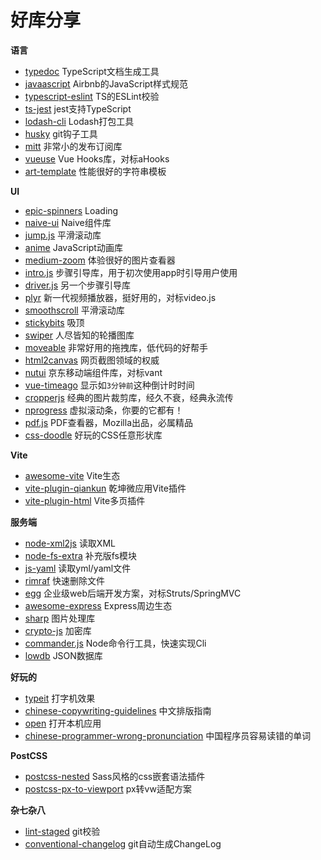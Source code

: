 # 好库分享

**语言**

- [typedoc](https://github.com/TypeStrong/typedoc) TypeScript文档生成工具
- [javaascript](https://github.com/airbnb/javascript) Airbnb的JavaScript样式规范
- [typescript-eslint](https://github.com/typescript-eslint/typescript-eslint) TS的ESLint校验
- [ts-jest](https://github.com/kulshekhar/ts-jest) jest支持TypeScript
- [lodash-cli](https://github.com/lodash-archive/lodash-cli) Lodash打包工具
- [husky](https://github.com/typicode/husky) git钩子工具
- [mitt](https://github.com/developit/mitt) 非常小的发布订阅库
- [vueuse](https://github.com/vueuse/vueuse) Vue Hooks库，对标aHooks
- [art-template](https://github.com/aui/art-template) 性能很好的字符串模板


**UI**

- [epic-spinners](https://github.com/epicmaxco/epic-spinners) Loading
- [naive-ui](https://github.com/tusen-ai/naive-ui) Naive组件库
- [jump.js](https://github.com/callmecavs/jump.js) 平滑滚动库
- [anime](https://github.com/juliangarnier/anime) JavaScript动画库
- [medium-zoom](https://github.com/francoischalifour/medium-zoom) 体验很好的图片查看器
- [intro.js](https://github.com/usablica/intro.js) 步骤引导库，用于初次使用app时引导用户使用
- [driver.js](https://github.com/kamranahmedse/driver.js) 另一个步骤引导库
- [plyr](https://github.com/sampotts/plyr) 新一代视频播放器，挺好用的，对标video.js
- [smoothscroll](https://github.com/iamdustan/smoothscroll) 平滑滚动库
- [stickybits](https://github.com/dollarshaveclub/stickybits) 吸顶
- [swiper](https://github.com/nolimits4web/swiper) 人尽皆知的轮播图库
- [moveable](https://github.com/daybrush/moveable) 非常好用的拖拽库，低代码的好帮手
- [html2canvas](https://github.com/niklasvh/html2canvas) 网页截图领域的权威
- [nutui](https://github.com/jdf2e/nutui) 京东移动端组件库，对标vant
- [vue-timeago](https://github.com/egoist/vue-timeago) 显示如`3分钟前`这种倒计时时间
- [cropperjs](https://github.com/fengyuanchen/cropperjs) 经典的图片裁剪库，经久不衰，经典永流传
- [nprogress](https://github.com/rstacruz/nprogress) 虚拟滚动条，你要的它都有！
- [pdf.js](https://github.com/mozilla/pdf.js) PDF查看器，Mozilla出品，必属精品
- [css-doodle](https://css-doodle.com/) 好玩的CSS任意形状库


**Vite**

- [awesome-vite](https://github.com/vitejs/awesome-vite) Vite生态
- [vite-plugin-qiankun](https://github.com/tengmaoqing/vite-plugin-qiankun) 乾坤微应用Vite插件
- [vite-plugin-html](https://github.com/vbenjs/vite-plugin-html) Vite多页插件



**服务端**

- [node-xml2js](https://github.com/Leonidas-from-XIV/node-xml2js) 读取XML
- [node-fs-extra](https://github.com/jprichardson/node-fs-extra) 补充版fs模块
- [js-yaml](https://github.com/nodeca/js-yaml) 读取yml/yaml文件
- [rimraf](https://github.com/isaacs/rimraf) 快速删除文件
- [egg](https://github.com/eggjs/egg) 企业级web后端开发方案，对标Struts/SpringMVC
- [awesome-express](https://github.com/rajikaimal/awesome-express) Express周边生态
- [sharp](https://github.com/lovell/sharp) 图片处理库
- [crypto-js](https://github.com/brix/crypto-js) 加密库
- [commander.js](https://github.com/tj/commander.js) Node命令行工具，快速实现Cli
- [lowdb](https://github.com/typicode/lowdb) JSON数据库


**好玩的**

- [typeit](https://github.com/alexmacarthur/typeit) 打字机效果
- [chinese-copywriting-guidelines](https://github.com/sparanoid/chinese-copywriting-guidelines) 中文排版指南
- [open](https://github.com/sindresorhus/open) 打开本机应用
- [chinese-programmer-wrong-pronunciation](https://github.com/shimohq/chinese-programmer-wrong-pronunciation) 中国程序员容易读错的单词




**PostCSS**

- [postcss-nested](https://github.com/postcss/postcss-nested) Sass风格的css嵌套语法插件
- [postcss-px-to-viewport](https://github.com/evrone/postcss-px-to-viewport) px转vw适配方案


**杂七杂八**

- [lint-staged](https://github.com/okonet/lint-staged) git校验
- [conventional-changelog](https://github.com/conventional-changelog/conventional-changelog) git自动生成ChangeLog

